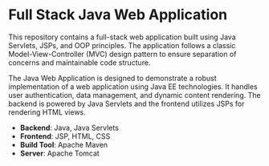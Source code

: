 # Full Stack Java Web Application

This repository contains a full-stack web application built using Java Servlets, JSPs, and OOP principles. The application follows a classic Model-View-Controller (MVC) design pattern to ensure separation of concerns and maintainable code structure.

The Java Web Application is designed to demonstrate a robust implementation of a web application using Java EE technologies. It handles user authentication, data management, and dynamic content rendering. The backend is powered by Java Servlets and the frontend utilizes JSPs for rendering HTML views.


- **Backend**: Java, Java Servlets
- **Frontend**: JSP, HTML, CSS
- **Build Tool**: Apache Maven
- **Server**: Apache Tomcat


